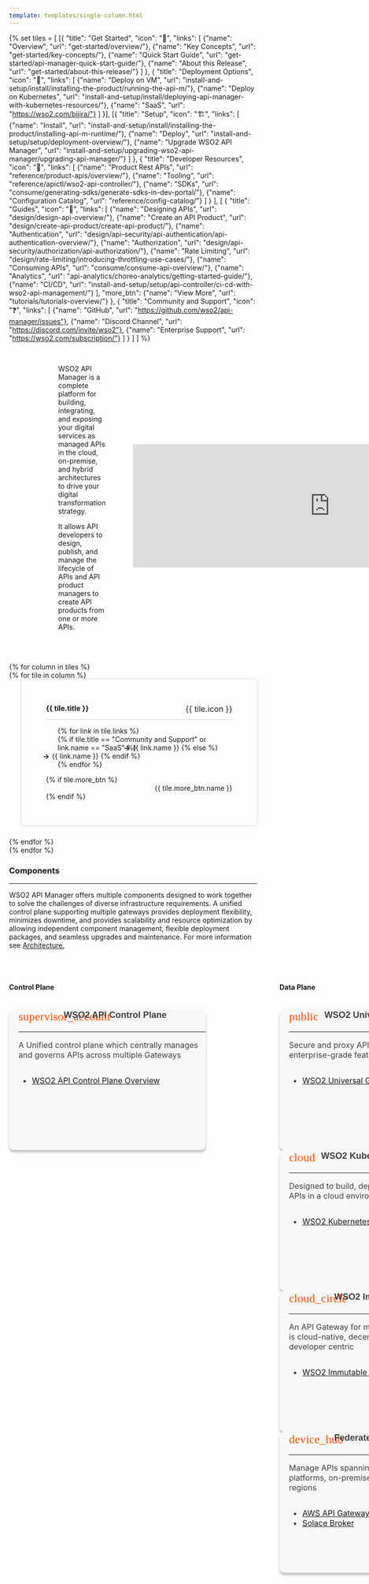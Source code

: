 ```yaml
---
template: templates/single-column.html
---
```


<style>
    @font-face {
    font-family: 'Material Icons';
    font-style: normal;
    font-weight: 400;
    src: url(https://wso2.cachefly.net/wso2/sites/all/fonts/docs/flUhRq6tzZclQEJ-Vdg-IuiaDsNcIhQ8tQ.woff2) format('woff2');
    }

    .material-icons {
    font-family: 'Material Icons';
    font-weight: normal;
    font-style: normal;
    font-size: 24px;
    line-height: 1;
    letter-spacing: normal;
    text-transform: none;
    display: inline-block;
    white-space: nowrap;
    word-wrap: normal;
    direction: ltr;
    -webkit-font-feature-settings: 'liga';
    -webkit-font-smoothing: antialiased;
    }

    .content {
        width: 100%;
        margin: 0 auto;
        display: flex;
        justify-content: left;
        align-items: left;
        flex-wrap: wrap;
    }

    .card {
        height: 275px;
        color: #404040;
        background: #f8f8f8;
        padding-left: 1.2rem;
        padding-bottom: 0.7rem;
        -webkit-box-shadow: 0px 5px 4px 0px rgba(105, 113, 120, 0.4);
        -moz-box-shadow: 0px 5px 4px 0px rgba(105, 113, 120, 0.4);
        box-shadow: 0px 5px 4px 0px rgba(105, 113, 120, 0.4);
        border-radius: 10px;
        font-size: 16px;
        transition: all 0.6s ease;
        position: relative;
        justify-content: left;
        align-items: left;
        flex-direction: row;
        transition: all 0.3s ease;
        width: 100%;
    }

    .card-wrapper {
        width: 100%;
        display: flex;
        max-width: 400px;
    }

    .component-wrapper {
        width: 100%;
        display: flex;
        justify-content: space-between;
    }

    .card-content {
        justify-content: left;
        display: flex;
        align-items: left;
        text-align: left;
        flex-direction: column;
    }

    .card .title {
        font-family: Montserrat, sans-serif;
        font-style: normal;
        font-size: 18px;
        margin: 2;
        text-align: left;
        font-weight: 600;
        white-space: nowrap;
        text-transform: none;
        display: flex;
    }

    .card-icon {
        height: 30px;
        max-width: 80px;
        border-radius: 0%;
        display: flex;
        align-items: center;
        color: #ff5003;
        transition: all 0.8s ease;
    }

    .removeTopMargin {
        margin-top: 0;
    }

    .rowAlignment {
        justify-content: space-between;
        display: flex;
        flex-direction: row;
    }

    .rowAlignmentProductNameIcon {
        justify-content: left;
        align-items: left;
        display: flex;
        gap: 10px;
        flex-direction: row;
        margin-bottom: 0;
    }

    .description-section {
        display: flex;
        justify-content: space-between;
        align-items: center;
        margin-bottom: 30px;
        margin-left: 100px;
    }

    .component-section {
        display: grid;
        justify-content: space-between;
        flex-direction: row;
        grid-template-columns: 400px 4fr;
        gap: 150px;
    }
    .tiles-container {
        display: flex;
        align-items: start;
        flex-wrap: wrap;
        justify-content: space-between;
    }
    .tile {
        display: inline-block;
        vertical-align: top;
        background-color: rgba(255, 255, 255, 0.03);
        padding: 50px;
        border-radius: 5px;
        box-shadow: 0px 0px 5px rgba(0, 0, 0, 0.2);
        transition: transform 0.2s ease-in-out;
        position: relative;
        display: flex;
        flex-direction: column;
        justify-content: flex-start;
        margin: 0 0 25px 25px;
    }
    .tile:hover {
        transform: scale(1.01);
    }
    .tile-header {
        display: flex;
        justify-content: space-between;
        border-bottom: 1px solid rgb(215, 215, 215);
    }
    .tile h3 {
        font-size: 0.9rem;
        margin-top: 0px;
    }
    .tile-icon {
        margin-left: 30px;
        font-size: 1rem;
    }
    .links-list li {
        list-style-type: none;
    }
    .link {
        display: inline-block;
        margin-left: -30px;
        color: var(--text-color) !important;
        text-decoration: none;
    }
    .link:hover {
        color: rgb(255, 112, 67) !important;
        text-decoration: none;
    }
    .link:before {
        content: '→';
        font-weight: bold;
        margin-right: 5px;
    }
    .button-container {
        text-align: right;
    }
    .view-all-button {
        display: inline-block;
        background-color: none;
        color: var(--text-color) !important;
        text-decoration: none;
        border-radius: 5px;
    }
    .view-all-button:hover {
        color: rgb(255, 112, 67) !important;
    }

    .section05 {
        display: flex;
        justify-content: center;
        margin-top: 50px;
    }

    .leftContent {
        margin-right: 50px;
    }

    @media (max-width: 1386px) {
        .md-main .md-sidebar.md-sidebar--primary {
            width: 0;
        }
    }

    @media (max-width: 1219px) {
        .md-content, .md-nav {
            margin-top: 0;
        }
        .md-container {
            margin-top: 2.4rem;
        }
        .md-main__inner {
            padding-top: 1.5rem;
        }
    }

    /* Mobile responsiveness */
    @media (max-width: 768px) {
        .description-section {
            flex-direction: column;
            margin-left: 0;
            text-align: center;
        }

        .md-main .md-content {
            width: 100%;
            float: none;
            margin-left: 0;
            margin-top: 10px;
        }

        .component-section {
            grid-template-columns: 1fr;
            gap: 20px;
        }

        .tile-header h3 {
            font-size: 1rem;
        }

        .card-wrapper {
            width: 100%;
        }

        .card {
            height: auto;
        }

        .button-container {
            text-align: center;
        }
    }

    @media (max-width: 480px) {
        .card {
            height: auto;
            padding: 15px;
        }

        .description-section {
            margin-left: 0;
            margin-right: 0;
        }

        .view-all-button {
            width: 100%;
            padding: 10px 0;
            text-align: center;
        }
    }
</style>

{% set tiles = [
    [{
        "title": "Get Started",
        "icon": "🚀",
        "links": [
            {"name": "Overview", "url": "get-started/overview/"},
            {"name": "Key Concepts", "url": "get-started/key-concepts/"},
            {"name": "Quick Start Guide", "url": "get-started/api-manager-quick-start-guide/"},
            {"name": "About this Release", "url": "get-started/about-this-release/"}
        ]
    },
    {
        "title": "Deployment Options",
        "icon": "🔗",
        "links": [
            {"name": "Deploy on VM", "url": "install-and-setup/install/installing-the-product/running-the-api-m/"},
            {"name": "Deploy on Kubernetes", "url": "install-and-setup/install/deploying-api-manager-with-kubernetes-resources/"},
            {"name": "SaaS", "url": "https://wso2.com/bijira/"}
        ]
    }],
    [{
        "title": "Setup",
        "icon": "🏗️",
        "links": [
            {"name": "Install", "url": "install-and-setup/install/installing-the-product/installing-api-m-runtime/"},
            {"name": "Deploy", "url": "install-and-setup/setup/deployment-overview/"},
            {"name": "Upgrade WSO2 API Manager", "url": "install-and-setup/upgrading-wso2-api-manager/upgrading-api-manager/"}
        ]
    },
    {
        "title": "Developer Resources",
        "icon": "🔧",
        "links": [
            {"name": "Product Rest APIs", "url": "reference/product-apis/overview/"},
            {"name": "Tooling", "url": "reference/apictl/wso2-api-controller/"},
            {"name": "SDKs", "url": "consume/generating-sdks/generate-sdks-in-dev-portal/"},
            {"name": "Configuration Catalog", "url": "reference/config-catalog/"}
        ]
    }
    ],
    [
    {
        "title": "Guides",
        "icon": "📖",
        "links": [
            {"name": "Designing APIs", "url": "design/design-api-overview/"},
            {"name": "Create an API Product", "url": "design/create-api-product/create-api-product/"},
            {"name": "Authentication", "url": "design/api-security/api-authentication/api-authentication-overview/"},
            {"name": "Authorization", "url": "design/api-security/authorization/api-authorization/"},
            {"name": "Rate Limiting", "url": "design/rate-limiting/introducing-throttling-use-cases/"},
            {"name": "Consuming APIs", "url": "consume/consume-api-overview/"},
            {"name": "Analytics", "url": "api-analytics/choreo-analytics/getting-started-guide/"},
            {"name": "CI/CD", "url": "install-and-setup/setup/api-controller/ci-cd-with-wso2-api-management/"}
        ],
        "more_btn": {"name": "View More", "url": "tutorials/tutorials-overview/"}
    },
    {
        "title": "Community and Support",
        "icon": "❓",
        "links": [
            {"name": "GitHub", "url": "https://github.com/wso2/api-manager/issues"},
            {"name": "Discord Channel", "url": "https://discord.com/invite/wso2"},
            {"name": "Enterprise Support", "url": "https://wso2.com/subscription/"}
        ]
    }
    ]
] %}

<div class="homePage">
    <div class="description-section">
        <div class="leftContent">
            </br>
            <p>
                WSO2 API Manager is a complete platform for building, integrating, and exposing your digital services as managed APIs in the cloud, on-premise, and hybrid architectures to drive your digital transformation strategy. 
            </p>
            <p>
                It allows API developers to design, publish, and manage the lifecycle of APIs and API product 
                managers to create API products from one or more APIs.
            </p>
        </div>
        <div class="md-main .md-content " style="float:right; width: 55%; align:right;  flex-shrink: 0;min-width: 30%; max-height: 100%; max-width:40%; margin-left:5px; margin-top:50px; margin-right:90px">
        <iframe width="800" height="250" src="https://www.youtube.com/embed/nr1cFyxVdDw" frameborder="0" allow="accelerometer; autoplay; encrypted-media; gyroscope; picture-in-picture" allowfullscreen></iframe>
        </div>
    </div>
    <div class="section05">
        <div class="tiles-container">
            {% for column in tiles %}
            <div class="tiles-column">
                {% for tile in column %}
                <div class="tile">
                    <div class="tile-header">
                        <h3>{{ tile.title }}</h3>
                        <span class="tile-icon">{{ tile.icon }}</span>
                    </div>
                    <ul class="links-list">
                        {% for link in tile.links %}
                        <li>
                            {% if tile.title == "Community and Support" or link.name == "SaaS" %}
                                <a href="{{ link.url }}" target="_blank" class="link">{{ link.name }}</a>
                            {% else %}
                                <a href="{{ base_path }}/{{ link.url }}" class="link">{{ link.name }}</a>
                            {% endif %}
                        </li>
                        {% endfor %}
                    </ul>
                    {% if tile.more_btn %}
                    <div class="button-container">
                        <a href="{{base_path}}/{{ tile.more_btn.url }}" class="view-all-button">{{ tile.more_btn.name }}</a>
                    </div>
                    {% endif %}
                </div>
                {% endfor %}
            </div>
            {% endfor %}
        </div>
    </div>
    <div>
        <h3>Components</h3>
        <hr/>
        <p>WSO2 API Manager offers multiple components designed to work together to solve the challenges of diverse infrastructure requirements. A unified control plane supporting multiple gateways provides deployment flexibility, minimizes downtime, and provides scalability and resource optimization by allowing independent component management, flexible deployment packages, and seamless upgrades and maintenance. For more information see <a href="{{base_path}}/get-started/apim-architecture/">Architecture.</a></p>
        </br>
        </br>
        <div class="component-section">
            <div>
                <div>
                    <h4>Control Plane</h4>
                    </br>
                </div>
                <div class="content">
                    <!-- begin card -->
                    <div class="card-wrapper">
                        <div class="card">
                            <div class="card-content">
                                <div class="rowAlignment">
                                    <div class="rowAlignmentProductNameIcon">
                                        <div class="card-icon">
                                            <i class="material-icons md-36">supervisor_account</i>
                                        </div>
                                        <p class="title"><b>WSO2 API Control Plane</b></p>
                                    </div>
                                </div>
                                <hr/>
                                <p class="removeTopMargin">A Unified control plane which centrally manages and governs APIs across multiple Gateways</p>
                                <div>
                                    <ul>
                                        <li><a href="{{base_path}}/get-started/apim-architecture/#api-control-plane">WSO2 API Control Plane Overview</a></li>
                                    </ul>
                                </div>
                            </div>
                        </div>
                    </div>
                    <!-- end card -->
                </div>
            </div>
            <div>
                <div>
                    <h4>Data Plane</h4>
                    </br>
                </div>
                <div class="content">
                    <!-- begin card -->
                    <div class="card-wrapper">
                        <div class="card">
                            <div class="card-content">
                                <div class="rowAlignment">
                                    <div class="rowAlignmentProductNameIcon">
                                        <div class="card-icon">
                                            <i class="material-icons md-36">public</i>
                                        </div>
                                        <p class="title"><b>WSO2 Universal Gateway</b></p>
                                    </div>
                                </div>
                                <hr/>
                                <p class="removeTopMargin">Secure and proxy API traffic with enterprise-grade features</p>
                                <div>
                                    <ul>
                                        <li><a href="{{base_path}}/get-started/apim-architecture/#universal-gateway">WSO2 Universal Gateway Overview</a></li>
                                    </ul>
                                </div>
                            </div>
                        </div>
                    </div>
                    <!-- end card -->
                    <!-- begin card -->
                    <div class="card-wrapper">
                        <div class="card">
                            <div class="card-content">
                                <div class="rowAlignment">
                                    <div class="rowAlignmentProductNameIcon">
                                        <div class="card-icon">
                                            <i class="material-icons md-36">cloud</i>
                                        </div>
                                        <p class="title"><b>WSO2 Kubernetes Gateway</b></p>
                                    </div>
                                </div>
                                <hr/>
                                <p class="removeTopMargin">Designed to build, deploy, and manage APIs in a cloud environment</p>
                                <div>
                                    <ul>
                                        <li><a href="{{base_path}}/get-started/apim-architecture/#kubernetes-gateway">WSO2 Kubernetes Gateway Overview</a></li>
                                    </ul>
                                </div>
                            </div>
                        </div>
                    </div>
                    <!-- end card -->
                    <!-- begin card -->
                    <div class="card-wrapper">
                        <div class="card">
                            <div class="card-content">
                                <div class="rowAlignment">
                                    <div class="rowAlignmentProductNameIcon">
                                        <div class="card-icon">
                                            <i class="material-icons md-36">cloud_circle</i>
                                        </div>
                                        <p class="title"><b>WSO2 Immutable Gateway</b></p>
                                    </div>
                                </div>
                                <hr/>
                                <p class="removeTopMargin">An API Gateway for micro services, which is cloud-native, decentralized and developer centric</p>
                                <div>
                                    <ul>
                                        <li><a href="{{base_path}}/get-started/apim-architecture/#immutable-gateway">WSO2 Immutable Gateway Overview</a></li>
                                    </ul>
                                </div>
                            </div>
                        </div>
                    </div>
                    <!-- end card -->
                    <!-- begin card -->
                    <div class="card-wrapper">
                        <div class="card">
                            <div class="card-content">
                                <div class="rowAlignment">
                                    <div class="rowAlignmentProductNameIcon">
                                        <div class="card-icon">
                                            <i class="material-icons md-36">device_hub</i>
                                        </div>
                                        <p class="title"><b>Federated Gateways</b></p>
                                    </div>
                                </div>
                                <hr/>
                                <p class="removeTopMargin">Manage APIs spanning multiple cloud platforms, on-premises systems, or regions</p>
                                <div>
                                    <ul>
                                        <li><a href="{{base_path}}/deploy-and-publish/deploy-on-gateway/federated-gateways/deploy-on-aws-api-gateway/">AWS API Gateway</a></li>
                                        <li><a href="{{base_path}}/tutorials/integrating-with-solace/">Solace Broker</a></li>
                                    </ul>
                                </div>
                            </div>
                        </div>
                    </div>
                    <!-- end card -->
                </div>
            </div>
        </div>
    </div>
</div>
